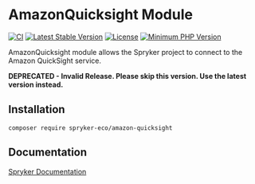 # AmazonQuicksight Module
[![CI](https://github.com/spryker-eco/amazon-quicksight/workflows/CI/badge.svg?branch=master)](https://github.com/spryker-eco/amazon-quicksight/actions?query=workflow%3ACI+branch%3Amaster)
[![Latest Stable Version](https://poser.pugx.org/spryker-eco/amazon-quicksight/v/stable.svg)](https://packagist.org/packages/spryker-eco/amazon-quicksight)
[![License](https://img.shields.io/github/license/spryker-eco/amazon-quicksight.svg?b=master)](https://github.com/spryker-eco/amazon-quicksight)
[![Minimum PHP Version](https://img.shields.io/badge/php-%3E%3D%208.2-8892BF.svg)](https://php.net/)

AmazonQuicksight module allows the Spryker project to connect to the Amazon QuickSight service.

**DEPRECATED - Invalid Release. Please skip this version. Use the latest version instead.**

## Installation

```
composer require spryker-eco/amazon-quicksight
```

## Documentation

[Spryker Documentation](https://docs.spryker.com)
